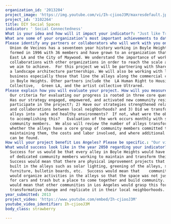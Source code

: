 ```yaml
---
organization_id: '2013204'
project_image: 'https://img.youtube.com/vi/Ih-cjiooJ3M/maxresdefault.jpg'
project_id: '3102264'
title: DIY Social Spaces
indicator: ' Social Connectedness'
What is your idea and how will it impact your indicator?: "Just like TreePeople has trained and organized volunteers to plant trees, Union de Vecinos  proposes to train and organize 1,000s of Angeleno volunteers to design and build DIY social  space for their neighborhoods.  Los Angeles’ social connectedness deficit is rooted in our poorly maintained car dominated streets, alleys and neighborhoods.  Most Angelenos wish for a more walkable, safer, neighborly environment, but see no way they can make a change when even the simplest public space project seems to take years and hundreds of thousands of dollars. \n\n\n\n\n\nWe think we have found a solution: DIY social spaces created by volunteers in a few months for a few thousand dollars.   In the last year we have, brought neighbors together in five locations in Boyle Heights to use their DIY ingenuity  and innovation creating create shared spaces of social connectedness. This included transforming streets and alleys by building physical improvements and organizing activities to reclaim the space. Our vision for 2013 is to organize Boyle Heights neighbors to build DIY social spaces across the community so every resident lives within two blocks of a local commons . Our project will also create the tools and materials that will enable us to help Angelenos replicate this process across the city. Neighbors building their own shared social space, builds social connectedness in many ways. \n\n\n\n\n\n*\tBarn Raising— This is where neighbors share time, tools, skills, food. Together, they build relationships that flourish long after the last nail is driven.   \n\n\n*\tClaiming and Shaping Shared Space — Through the project neighbors create their own public space which deepens their commitment to the neighborhood and recruits other residents to do the same. \n\n\n*\tSparking Conversations and Relationships   Over time there will be 100s  of spontaneous connections made by residents who meet or cross paths in the space during the course of the project’s life changing the quality of relationships between neighbors.\n\n\n\n\n\nOur process engages the local neighborhood’s untapped potential by bringing people together to address common neighborhood problems.  We start by building Networks of Neighborhood Committees, composed of neighborhood residents  that make a commitment to work together to make positive changes in their local neighborhood.  These changes include building a team that creates opportunities to get to know your neighbors and to  together to build  simple DIY projects that have long lasting and transformative impacts in the community. In Boyle Heights, we began organizing activities on our streets and in our alleys such as regular cleanups, movie nights, mercados, and childrens activities.  This started to transform spaces that had been  deemed unsafe into  healthy, thriving, and desirable places to live where neighbors can play, be active, and engage in constructive community building activities. \n\n\n\n\n\nHowever organized activities alone cannot fully complete a transformation. When no activity is occurring, the streets and alleys can look and feel empty.  We have realized that we needed to reinforce the impact of our activities with physical improvements to create and promote  sustainable active and healthy alleys. In addition, given  limited municipal resources, we found ways to make the physical improvements that led into immediate changes with low investment , and without waiting for it to be done for us, but rather by doing it ourselves.  \n\n\n \n\n\nTo provide an example, one of our neighborhood committees, called Bienestar, identified a specific alley as problematic.  It was unlit, dark, filled with potholes, and painted with graffiti.  Residents also complained about the need for space next to their homes in which children could play safely. Last year, this committee  came up with a plan to transform the alley into  a small plaza.  They organized regular cleanups and removed the graffiti.  The youth in the neighborhood designed a mural and received permission to paint it on one of the buildings.  As the city did not have resources to repave the alley, neighbors was able to raise money to buy materials and the residents donated the labor and repaved the alley themselves.  They also installed solar lighting and designed and built planters.  Finally, they finished painting a design on the floor of the repaved alley. Today, when the residents want to bring their children outside they use the planters to close the alley to cars and create a small plaza in front of the mural they painted.  This was all accomplished with 6 months, less than $3,200.  By adding countless volunteer hours, the considerable skills of neighborhood residents and the passion and ownership that comes from doing it yourself, we were able to transform an alley for a small fraction of the time and resources the City or anyone else would spend to have the same impact. This is an example of neighbors taking initiative coming together to rebuild their city one block at a time.\n\n\n"
What are some of your organization’s most important achievements to date?: "In 2000 we won a Best Practice award for our community organizing from the United Nations’ Huairou Commission. In our model, solutions to a problem are developed by those most affected.  It places the community first and at the center of our work. We take a bottom up approach. We start with the community’s understanding of their problems and engage the community in addressing these issues. We organize block by block, neighborhood by neighborhood and bring this network together.  We do this through reflection, action, analysis and start again with each phase bringing new information.  Through this process community members learn to negotiate and prioritize their demands amongst themselves. Our organizing campaigns as identified by our community members include the following: preservation of healthy affordable housing; the right to clean water; the right to clean air; and the right to safe and healthy neighborhoods. \n\n\n\n\n\nThe Bienestar committees success in transforming their alley clearly demonstrated the potential for creating healthy alleys through the doityourself community action our long organizing history makes possible.   In addition to this we have the following accomplishments:\n\n\n\n\n\nEJ and Neighborhood Health and Safety\n\n\no\tNeighborhood base improvements,  Installed physical improvements to transform the use of 5 alleys in Boyle Heights and identified 6 more to begin transformation this year\n\n\no\tNegotiated to reduce costly police engagement in neighborhood activity in our community\n\n\no\tReduced  violence and fear on Fickett St without criminalization or police intervention through neighborhood occupation\n\n\no\tWorked with Environmental Justice Coalition for Water and Assemblyman John Perez to pass a state law allowing for the City of Maywood to have more regulatory powers over the water companies\n\n\no\tGained support from Assemblyman Rendon to develop a policy to create a public water district in Maywood\n\n\no\tOrganized and won two new parks in the City of Maywood; \n\n\no\tPassed a law in the City of Maywood that allows street vendors to obtain vending permits;  \n\n\no\tReprioritized how the City of LA distributed resources for basic services;\n\n\n\n\n\n\n\n\nHousing\n\n\no\tTrained and developed  tenants to understand RSO Regulations and the city’s inspection processes.\n\n\no\tIdentified and worked with 188 tenants during their inspection processes in the last year\n\n\no\tWith LACAN, formed an LA Citywide multicultural coalition that puts homeless, tenants, and public housing residents voices at the front of the struggle to expand rent control rights and protect public housing.\n\n\no\tSuccessful in swearing in one of our members as a Housing Authority of City of LA Board of Commissioner (HACLA);\n\n\no\tStopped HACLA’s elimination of public housing for a 3 year period;\n\n\no\tPassed 2 advisory measures in Maywood protecting families from the demolition of their homes; \n\n\no\tOrganized, drafted, and passed Just Cause Ordinance in the City "
Please identify any partners or collaborators who will work with you on this project.: >-
  Union de Vecinos has a seventeen year history working in Boyle Heights.  We
  formed in 1996 with 36 members and have grown to an organization that works in
  East LA and the City of Maywood. We understand the importance of working in
  collaborations with other organizations in order to reach the scale and impact
  we aim to achieve.  For this project we will be partnering with Shared Spaces,
  a landscape architecture partnerships. We will also be working with local
  business especially those that line the alleys along the commercial corridors
  in Boyle Heights. Other partners include the  LA Human Right to Housing
  Collective,   Green LA, and the artist collective Ultrared.
Please explain how you will evaluate your project. How will you measure success?: >-
  Our criteria for evaluating our progress is rooted in three core questions: 1)
  Has our strategy engaged, empowered, and activated new community residents to
  participate in the project?; 2) Have our strategies strengthened relationships
  and collaborations between local neighborhoods? and 3) Did we transform the
  alleys into  safe and healthy environments?  If not, what were the obstacles
  to accomplishing this?   Evaluation of the work occurs monthly with staff and
  community members.  We also will review the number of alleys transformed,
  whether the alleys have a core group of community members committed to
  maintaining them, the costs and labor involved, and where additional resources
  can be found.
How will your project benefit Los Angeles? Please be specific.: "Our vision for 2050 is a city where DIY social spaces are more common than gas stations, Starbucks, liquor stores or police cars.  A city where each neighborhood, each set of blocks, has its neighborhood space where people regularly meet, catchup on the news and gossip, hatch new projects and just enjoy being connected. \n\n\n\n\n\nThe challenge in LA is that even the small park or plaza can take years to get approved and built and cost hundreds of thousands of dollars or more.   In contrast, our Community Living Rooms or Salas Publicas, just take weeks to build and cost less than $5,000.   The keys elements are:\n\n\n*\tTapping neighborhood volunteers wealth of knowledge, skills and commitment.\n\n\n*\tCreating and building simple, functional designs together using basic,  available materials.\n\n\n*\tTaking advantage of available land—in alleys, sidewalksidewalks, adjacent to churches, temples, nonprofits and collaborating businesses\n\n\n*\tImproving spots where people already gather—at bus stops, by the corner store, at the entrance to the alley.\n\n\n\n\n\nThis project pulls people out of their homes, brings neighbors together to work together, builds social relationships while transforming an underutilized space into a play space for the community.  It combines DIY culture with community building, with members donating their own time and labor to beautify and change how they use their alleys and local spaces. All of LA also benefits in the following ways from our project:\n\n\n\n\n\n*\tengages and demonstrates how a small group of neighbors can create their own mobile source of space given limited space across the city\n\n\n*\ttriggers a chain reaction of neighborhood change — once neighbors see  the changes they make, they join or invite  others to build new projects.\n\n\n*\tIt challenges the car culture — to get out and work with your neighbors to build something that is shared in the local neighborhood.\n\n\n*\tIt creates safe streets and neighborhood engagement in creating in addressing public safety\n\n\n*\tIt builds community networks across communities\n\n\n*\tIt is an intergenerational approach involving neighbors of all ages and all backgrounds.\n\n\n"
What would success look like in the year 2050 regarding your indicator?: >-
  Success for us would be that every alley in Boyle Heights would have a group
  of dedicated community members working to maintain and transform their alley. 
  Success would mean that there are physical improvement projects that were
  built in the alleys such as solar lighting, greening of the alleys, street
  furniture, bulletin boards, etc.  Success would mean that    community members
  would organize activities in the alleys so that the space was not just a place
  for cars and trash but a place to come together and build community. Success
  would mean that other communities in Los Angeles would grasp this form of
  transformative change and replicate it in their local neighborhoods.
year_submitted: 2013
project_video: 'https://www.youtube.com/embed/Ih-cjiooJ3M'
youtube_video_identifier: Ih-cjiooJ3M
body_class: strawberry

---
```

